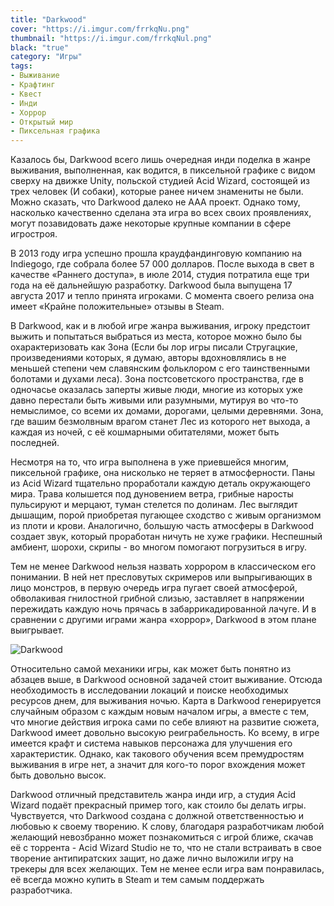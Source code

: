 ```yaml
---
title: "Darkwood"
cover: "https://i.imgur.com/frrkqNu.png"
thumbnail: "https://i.imgur.com/frrkqNul.png"
black: "true"
category: "Игры"
tags:
- Выживание
- Крафтинг
- Квест
- Инди
- Хоррор
- Открытый мир
- Пиксельная графика
---
```


Казалось бы, Darkwood всего лишь очередная инди поделка в жанре выживания, выполненная, как водится, в пиксельной графике с видом сверху на движке Unity, польской студией Acid Wizard, состоящей из трех человек (И собаки), которые ранее ничем знамениты не были. Можно сказать, что Darkwood далеко не ААА проект. Однако тому, насколько качественно сделана эта игра во всех своих проявлениях, могут позавидовать даже некоторые крупные компании в сфере игростроя.

<p left>В 2013 году игра успешно прошла краудфандинговую компанию на Indiegogo, где собрала более 57 000 долларов. После выхода в свет в качестве «Раннего доступа», в июле 2014, студия потратила еще три года на её дальнейшую разработку. Darkwood была выпущена 17 августа 2017 и тепло принята игроками. С момента своего релиза она имеет «Крайне положительные» отзывы в Steam.</p>

В Darkwood, как и в любой игре жанра выживания, игроку предстоит выжить и попытаться выбраться из места, которое можно было бы охарактеризовать как Зона (Если бы лор игры писали Стругацкие, произведениями которых, я думаю, авторы вдохновлялись в не меньшей степени чем славянским фольклором с его таинственными болотами и духами леса). Зона постсоветского пространства, где в одночасье оказалась заперты живые люди, многие из которых уже давно перестали быть живыми или разумными, мутируя во что-то немыслимое, со всеми их домами, дорогами, целыми деревнями. Зона, где вашим безмолвным врагом станет Лес из которого нет выхода, а каждая из ночей, с её кошмарными обитателями, может быть последней.

<div full class="dark">
	<div id="meZDUUY4XFA" class="youtube"></div>
</div>

Несмотря на то, что игра выполнена в уже приевшейся многим, пиксельной графике, она нисколько не теряет в атмосферности. Паны из Acid Wizard тщательно проработали каждую деталь окружающего мира. Трава колышется под дуновением ветра, грибные наросты пульсируют и мерцают, туман стелется по долинам. Лес выглядит дышащим, порой приобретая пугающее сходство с живым организмом из плоти и крови. Аналогично, большую часть атмосферы в Darkwood создает звук, который проработан ничуть не хуже графики. Неспешный амбиент, шорохи, скрипы - во многом помогают погрузиться в игру.

Тем не менее Darkwood нельзя назвать хоррором в классическом его понимании. В ней нет пресловутых скримеров или выпрыгивающих в лицо монстров, в первую очередь игра пугает своей атмосферой, обволакивая гнилостной грибной слизью, заставляет в напряжении пережидать каждую ночь прячась в забаррикадированной лачуге. И в сравнении с другими играми жанра «хоррор», Darkwood в этом плане выигрывает.

![Darkwood](https://i.imgur.com/bqtqRQw.jpg)

Относительно самой механики игры, как может быть понятно из абзацев выше, в Darkwood основной задачей стоит выживание. Отсюда необходимость в исследовании локаций и поиске необходимых ресурсов днем, для выживания ночью. Карта в Darkwood генерируется случайным образом с каждым новым началом игры, а вместе с тем, что многие действия игрока сами по себе влияют на развитие сюжета, Darkwood имеет довольно высокую реиграбельность. Ко всему, в игре имеется крафт и система навыков персонажа для улучшения его характеристик. Однако, как такового обучения всем премудростям выживания в игре нет, а значит для кого-то порог вхождения может быть довольно высок.

Darkwood отличный представитель жанра инди игр, а студия Acid Wizard подаёт прекрасный пример того, как стоило бы делать игры. Чувствуется, что Darkwood создана с должной ответственностью и любовью к своему творению. К слову, благодаря разработчикам любой желающий невозбранно может познакомиться с игрой ближе, скачав её с торрента - Acid Wizard Studio не то, что не стали встраивать в свое творение антипиратских защит, но даже лично выложили игру на трекеры для всех желающих. Тем не менее если игра вам понравилась, её всегда можно купить в Steam и тем самым поддержать разработчика.